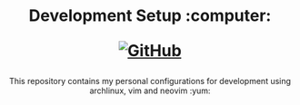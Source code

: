 <h1 align="center">
<p>Development Setup :computer:</p>
<p align="center">
<a href="https://github.com/usimarit/development/blob/master/LICENSE">
    <img alt="GitHub" src="https://img.shields.io/github/license/usimarit/development?style=for-the-badge">
</a>
</p>
</h1>

<p align="center">
This repository contains my personal configurations for development using archlinux, vim and neovim :yum:
</p>